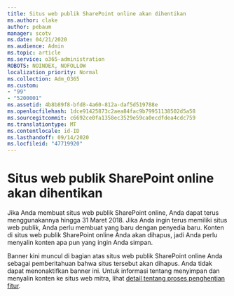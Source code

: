 ```yaml
---
title: Situs web publik SharePoint online akan dihentikan
ms.author: clake
author: pebaum
manager: scotv
ms.date: 04/21/2020
ms.audience: Admin
ms.topic: article
ms.service: o365-administration
ROBOTS: NOINDEX, NOFOLLOW
localization_priority: Normal
ms.collection: Adm_O365
ms.custom:
- "99"
- "5200001"
ms.assetid: 4b8b89f8-bfd8-4a60-812a-daf5d519788e
ms.openlocfilehash: 1dce91425873c2aea84fac9b79951138502d5a58
ms.sourcegitcommit: c6692ce0fa1358ec3529e59ca0ecdfdea4cdc759
ms.translationtype: MT
ms.contentlocale: id-ID
ms.lasthandoff: 09/14/2020
ms.locfileid: "47719920"
---
```

# <a name="sharepoint-online-public-websites-are-being-discontinued"></a>Situs web publik SharePoint online akan dihentikan

Jika Anda membuat situs web publik SharePoint online, Anda dapat terus menggunakannya hingga 31 Maret 2018. Jika Anda ingin terus memiliki situs web publik, Anda perlu membuat yang baru dengan penyedia baru. Konten di situs web publik SharePoint online Anda akan dihapus, jadi Anda perlu menyalin konten apa pun yang ingin Anda simpan.
  
Banner kini muncul di bagian atas situs web publik SharePoint online Anda sebagai pemberitahuan bahwa situs tersebut akan dihapus. Anda tidak dapat menonaktifkan banner ini. Untuk informasi tentang menyimpan dan menyalin konten ke situs web mitra, lihat [detail tentang proses penghentian fitur](https://go.microsoft.com/fwlink/?linkid=866980).
  